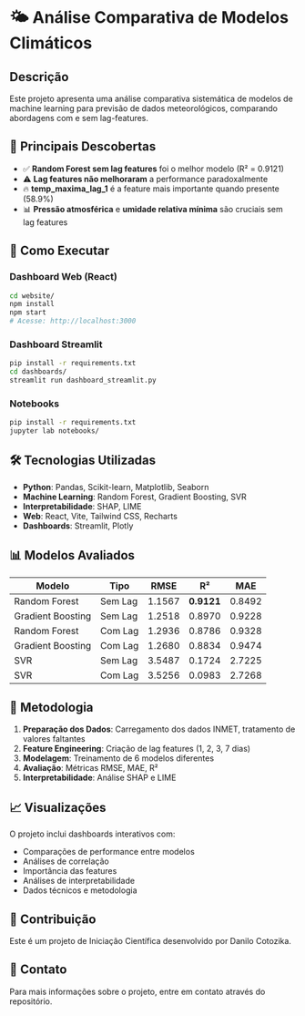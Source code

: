 # 🌤️ Análise Comparativa de Modelos Climáticos

## Descrição
Este projeto apresenta uma análise comparativa sistemática de modelos de machine learning para previsão de dados meteorológicos, comparando abordagens com e sem lag-features.


## 🎯 Principais Descobertas

- ✅ **Random Forest sem lag features** foi o melhor modelo (R² = 0.9121)
- ⚠️ **Lag features não melhoraram** a performance paradoxalmente
- 🔥 **temp_maxima_lag_1** é a feature mais importante quando presente (58.9%)
- 📊 **Pressão atmosférica** e **umidade relativa mínima** são cruciais sem lag features

## 🚀 Como Executar

### Dashboard Web (React)
```bash
cd website/
npm install
npm start
# Acesse: http://localhost:3000
```

### Dashboard Streamlit
```bash
pip install -r requirements.txt
cd dashboards/
streamlit run dashboard_streamlit.py
```

### Notebooks
```bash
pip install -r requirements.txt
jupyter lab notebooks/
```

## 🛠️ Tecnologias Utilizadas

- **Python**: Pandas, Scikit-learn, Matplotlib, Seaborn
- **Machine Learning**: Random Forest, Gradient Boosting, SVR
- **Interpretabilidade**: SHAP, LIME
- **Web**: React, Vite, Tailwind CSS, Recharts
- **Dashboards**: Streamlit, Plotly

## 📊 Modelos Avaliados

| Modelo | Tipo | RMSE | R² | MAE |
|--------|------|------|----|----|
| Random Forest | Sem Lag | 1.1567 | **0.9121** | 0.8492 |
| Gradient Boosting | Sem Lag | 1.2518 | 0.8970 | 0.9228 |
| Random Forest | Com Lag | 1.2936 | 0.8786 | 0.9328 |
| Gradient Boosting | Com Lag | 1.2680 | 0.8834 | 0.9474 |
| SVR | Sem Lag | 3.5487 | 0.1724 | 2.7225 |
| SVR | Com Lag | 3.5256 | 0.0983 | 2.7268 |

## 🔬 Metodologia

1. **Preparação dos Dados**: Carregamento dos dados INMET, tratamento de valores faltantes
2. **Feature Engineering**: Criação de lag features (1, 2, 3, 7 dias)
3. **Modelagem**: Treinamento de 6 modelos diferentes
4. **Avaliação**: Métricas RMSE, MAE, R²
5. **Interpretabilidade**: Análise SHAP e LIME

## 📈 Visualizações

O projeto inclui dashboards interativos com:
- Comparações de performance entre modelos
- Análises de correlação
- Importância das features
- Análises de interpretabilidade
- Dados técnicos e metodologia

## 🤝 Contribuição

Este é um projeto de Iniciação Científica desenvolvido por Danilo Cotozika.

## 📧 Contato

Para mais informações sobre o projeto, entre em contato através do repositório.
